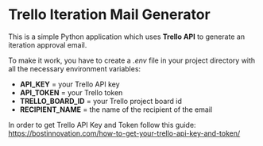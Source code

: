 # Trello Iteration Mail Generator

This is a simple Python application which uses **Trello API** to generate an iteration approval email.

To make it work, you have to create a *.env* file in your project directory with all the necessary environment variables:

* **API_KEY** = your Trello API key
* **API_TOKEN** = your Trello token
* **TRELLO_BOARD_ID** = your Trello project board id
* **RECIPIENT_NAME** = the name of the recipient of the email

In order to get Trello API Key and Token follow this guide: https://bostinnovation.com/how-to-get-your-trello-api-key-and-token/
